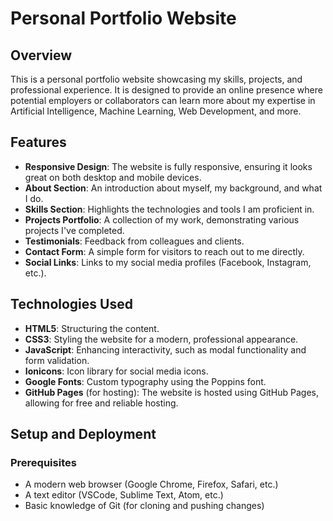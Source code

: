 # Personal Portfolio Website

## Overview
This is a personal portfolio website showcasing my skills, projects, and professional experience. It is designed to provide an online presence where potential employers or collaborators can learn more about my expertise in Artificial Intelligence, Machine Learning, Web Development, and more.

## Features
- **Responsive Design**: The website is fully responsive, ensuring it looks great on both desktop and mobile devices.
- **About Section**: An introduction about myself, my background, and what I do.
- **Skills Section**: Highlights the technologies and tools I am proficient in.
- **Projects Portfolio**: A collection of my work, demonstrating various projects I've completed.
- **Testimonials**: Feedback from colleagues and clients.
- **Contact Form**: A simple form for visitors to reach out to me directly.
- **Social Links**: Links to my social media profiles (Facebook, Instagram, etc.).

## Technologies Used
- **HTML5**: Structuring the content.
- **CSS3**: Styling the website for a modern, professional appearance.
- **JavaScript**: Enhancing interactivity, such as modal functionality and form validation.
- **Ionicons**: Icon library for social media icons.
- **Google Fonts**: Custom typography using the Poppins font.
- **GitHub Pages** (for hosting): The website is hosted using GitHub Pages, allowing for free and reliable hosting.

## Setup and Deployment

### Prerequisites
- A modern web browser (Google Chrome, Firefox, Safari, etc.)
- A text editor (VSCode, Sublime Text, Atom, etc.)
- Basic knowledge of Git (for cloning and pushing changes)
